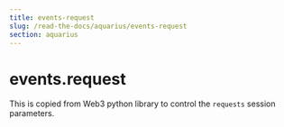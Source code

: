 ```yaml
---
title: events-request
slug: /read-the-docs/aquarius/events-request
section: aquarius
---
```

<a name="events.request"></a>
# events.request

This is copied from Web3 python library to control the `requests`
session parameters.

